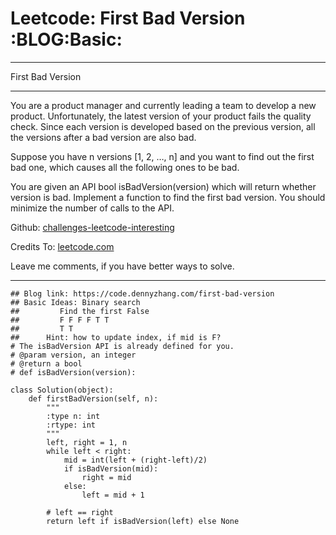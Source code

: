 # Leetcode: First Bad Version     :BLOG:Basic:


---

First Bad Version  

---

You are a product manager and currently leading a team to develop a new product. Unfortunately, the latest version of your product fails the quality check. Since each version is developed based on the previous version, all the versions after a bad version are also bad.  

Suppose you have n versions [1, 2, &#x2026;, n] and you want to find out the first bad one, which causes all the following ones to be bad.  

You are given an API bool isBadVersion(version) which will return whether version is bad. Implement a function to find the first bad version. You should minimize the number of calls to the API.  

Github: [challenges-leetcode-interesting](https://github.com/DennyZhang/challenges-leetcode-interesting/tree/master/first-bad-version)  

Credits To: [leetcode.com](https://leetcode.com/problems/first-bad-version/description/)  

Leave me comments, if you have better ways to solve.  

---

    ## Blog link: https://code.dennyzhang.com/first-bad-version
    ## Basic Ideas: Binary search
    ##         Find the first False
    ##         F F F F T T
    ##         T T
    ##      Hint: how to update index, if mid is F?
    # The isBadVersion API is already defined for you.
    # @param version, an integer
    # @return a bool
    # def isBadVersion(version):
    
    class Solution(object):
        def firstBadVersion(self, n):
            """
            :type n: int
            :rtype: int
            """
            left, right = 1, n
            while left < right:
                mid = int(left + (right-left)/2)
                if isBadVersion(mid):
                    right = mid
                else:
                    left = mid + 1
    
            # left == right
            return left if isBadVersion(left) else None